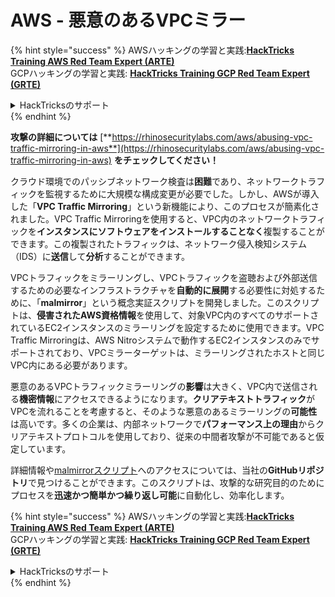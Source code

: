 # AWS - 悪意のあるVPCミラー

{% hint style="success" %}
AWSハッキングの学習と実践:<img src="/.gitbook/assets/image.png" alt="" data-size="line">[**HackTricks Training AWS Red Team Expert (ARTE)**](https://training.hacktricks.xyz/courses/arte)<img src="/.gitbook/assets/image.png" alt="" data-size="line">\
GCPハッキングの学習と実践: <img src="/.gitbook/assets/image (2).png" alt="" data-size="line">[**HackTricks Training GCP Red Team Expert (GRTE)**<img src="/.gitbook/assets/image (2).png" alt="" data-size="line">](https://training.hacktricks.xyz/courses/grte)

<details>

<summary>HackTricksのサポート</summary>

* [**サブスクリプションプラン**](https://github.com/sponsors/carlospolop)をチェック！
* 💬 [**Discordグループ**](https://discord.gg/hRep4RUj7f)に参加するか、[**telegramグループ**](https://t.me/peass)に参加するか、**Twitter** 🐦 [**@hacktricks\_live**](https://twitter.com/hacktricks\_live)**をフォロー**してください。
* **HackTricks**と**HackTricks Cloud**のGitHubリポジトリにPRを提出して**ハッキングトリックを共有**してください。

</details>
{% endhint %}

**攻撃の詳細については** [**https://rhinosecuritylabs.com/aws/abusing-vpc-traffic-mirroring-in-aws**](https://rhinosecuritylabs.com/aws/abusing-vpc-traffic-mirroring-in-aws) **をチェックしてください！**

クラウド環境でのパッシブネットワーク検査は**困難**であり、ネットワークトラフィックを監視するために大規模な構成変更が必要でした。しかし、AWSが導入した「**VPC Traffic Mirroring**」という新機能により、このプロセスが簡素化されました。VPC Traffic Mirroringを使用すると、VPC内のネットワークトラフィックを**インスタンスにソフトウェアをインストールすることなく**複製することができます。この複製されたトラフィックは、ネットワーク侵入検知システム（IDS）に**送信**して**分析**することができます。

VPCトラフィックをミラーリングし、VPCトラフィックを盗聴および外部送信するための必要なインフラストラクチャを**自動的に展開**する必要性に対処するために、「**malmirror**」という概念実証スクリプトを開発しました。このスクリプトは、**侵害されたAWS資格情報**を使用して、対象VPC内のすべてのサポートされているEC2インスタンスのミラーリングを設定するために使用できます。VPC Traffic Mirroringは、AWS Nitroシステムで動作するEC2インスタンスのみでサポートされており、VPCミラーターゲットは、ミラーリングされたホストと同じVPC内にある必要があります。

悪意のあるVPCトラフィックミラーリングの**影響**は大きく、VPC内で送信される**機密情報**にアクセスできるようになります。**クリアテキストトラフィック**がVPCを流れることを考慮すると、そのような悪意のあるミラーリングの**可能性**は高いです。多くの企業は、内部ネットワークで**パフォーマンス上の理由**からクリアテキストプロトコルを使用しており、従来の中間者攻撃が不可能であると仮定しています。

詳細情報や[malmirrorスクリプト](https://github.com/RhinoSecurityLabs/Cloud-Security-Research/tree/master/AWS/malmirror)へのアクセスについては、当社の**GitHubリポジトリ**で見つけることができます。このスクリプトは、攻撃的な研究目的のためにプロセスを**迅速かつ簡単かつ繰り返し可能**に自動化し、効率化します。

{% hint style="success" %}
AWSハッキングの学習と実践:<img src="/.gitbook/assets/image.png" alt="" data-size="line">[**HackTricks Training AWS Red Team Expert (ARTE)**](https://training.hacktricks.xyz/courses/arte)<img src="/.gitbook/assets/image.png" alt="" data-size="line">\
GCPハッキングの学習と実践: <img src="/.gitbook/assets/image (2).png" alt="" data-size="line">[**HackTricks Training GCP Red Team Expert (GRTE)**<img src="/.gitbook/assets/image (2).png" alt="" data-size="line">](https://training.hacktricks.xyz/courses/grte)

<details>

<summary>HackTricksのサポート</summary>

* [**サブスクリプションプラン**](https://github.com/sponsors/carlospolop)をチェック！
* 💬 [**Discordグループ**](https://discord.gg/hRep4RUj7f)に参加するか、[**telegramグループ**](https://t.me/peass)に参加するか、**Twitter** 🐦 [**@hacktricks\_live**](https://twitter.com/hacktricks\_live)**をフォロー**してください。
* **HackTricks**と**HackTricks Cloud**のGitHubリポジトリにPRを提出して**ハッキングトリックを共有**してください。

</details>
{% endhint %}
